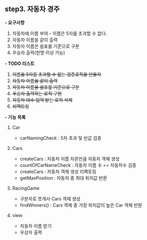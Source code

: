 **step3. 자동차 경주**
-
**- 요구사항**
1. 자동차에 이름 부여 - 이름은 5자를 초과할 수 없다.
2. 자동차 이름을 같이 출력
3. 자동차 이름은 쉼표를 기준으로 구분
4. 우승자 출력(한명 이상 가능)

**- TODO 리스트**
1. ~~이름을 5자를 초과할 수 없는 검증로직을 만들자~~ 
2. ~~자동차 이름을 같이 출력~~
3. ~~자동차 이름을 쉼표를 기준으로 구분~~
4. ~~우승자 출력하는 로직 구현~~
5. ~~자동차 대수 입력 받는 로직 삭제~~   
6. ~~리팩토링~~

**- 기능 목록**
1. Car 
    - carNamingCheck : 5자 초과 및 빈값 검증
2. Cars
    - createCars : 자동차 이름 자른만큼 자동차 객채 생성
    - countOfCarNameCheck : 자동차 이름 수  == 자동차수 검증
    - createCars : 자동차 객체 생성 리팩토링
    - getMaxPosition : 자동차 중 최대 위치값 반환
    
3. RacingGame
    - 구분자로 쪼개서 Cars 객체 생성
    - findWinners() : Cars 객체 중 가장 위치값이 높은 Car 객체 반환
4. view 
    - 자동차 이름 받기
    - 우상자 출력